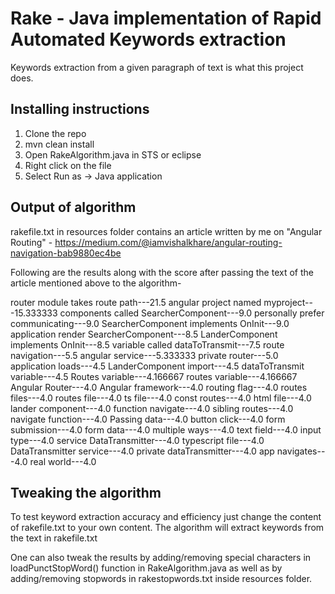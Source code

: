 # Rake - Java implementation of Rapid Automated Keywords extraction

Keywords extraction from a given paragraph of text is what this project does.

## Installing instructions
1. Clone the repo
2. mvn clean install
3. Open RakeAlgorithm.java in STS or eclipse
4. Right click on the file
5. Select Run as -> Java application


## Output of algorithm
rakefile.txt in resources folder contains an article written by me on "Angular Routing" - https://medium.com/@iamvishalkhare/angular-routing-navigation-bab9880ec4be

Following are the results along with the score after passing the text of the article mentioned above to the algorithm-

router module takes route path---21.5
angular project named myproject---15.333333
components called SearcherComponent---9.0
personally prefer communicating---9.0
SearcherComponent implements OnInit---9.0
application render SearcherComponent---8.5
LanderComponent implements OnInit---8.5
variable called dataToTransmit---7.5
route navigation---5.5
angular service---5.333333
private router---5.0
application loads---4.5
LanderComponent import---4.5
dataToTransmit variable---4.5
Routes variable---4.166667
routes variable---4.166667
Angular Router---4.0
Angular framework---4.0
routing flag---4.0
routes files---4.0
routes file---4.0
ts file---4.0
const routes---4.0
html file---4.0
lander component---4.0
function navigate---4.0
sibling routes---4.0
navigate function---4.0
Passing data---4.0
button click---4.0
form submission---4.0
form data---4.0
multiple ways---4.0
text field---4.0
input type---4.0
service DataTransmitter---4.0
typescript file---4.0
DataTransmitter service---4.0
private dataTransmitter---4.0
app navigates---4.0
real world---4.0

## Tweaking the algorithm
To test keyword extraction accuracy and efficiency just change the content of rakefile.txt to your own content. The algorithm will extract keywords from the text in rakefile.txt

One can also tweak the results by adding/removing special characters in loadPunctStopWord() function in RakeAlgorithm.java
as well as by adding/removing stopwords in rakestopwords.txt inside resources folder.
